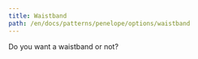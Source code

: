 ```yaml
---
title: Waistband
path: /en/docs/patterns/penelope/options/waistband
---
```


Do you want a waistband or not?